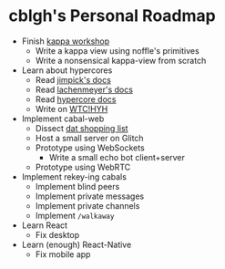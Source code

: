# cblgh's Personal Roadmap
* Finish [kappa workshop](https://noffle.github.io/kappa-arch-workshop/)
    * Write a kappa view using noffle's primitives
    * Write a nonsensical kappa-view from scratch
* Learn about hypercores
    * Read [jimpick's docs](https://dat-dev-story.hashbase.io/extra-guides/breakdown.html)
    * Read [lachenmeyer's docs](https://dissecting-dat-lachenmayer.hashbase.io/)
    * Read [hypercore docs](https://github.com/mafintosh/hypercore)
    * Write on [WTC!HYH](https://hackmd.io/AFhXnZ-3Q3KyAWp0ZbYgUg#)
* Implement cabal-web
    * Dissect [dat shopping list](https://github.com/jimpick/dat-shopping-list)
    * Host a small server on Glitch
    * Prototype using WebSockets
        * Write a small echo bot client+server
    * Prototype using WebRTC
* Implement rekey-ing cabals
    * Implement blind peers
    * Implement private messages
    * Implement private channels
    * Implement `/walkaway`
* Learn React
    * Fix desktop
* Learn (enough) React-Native
    * Fix mobile app

